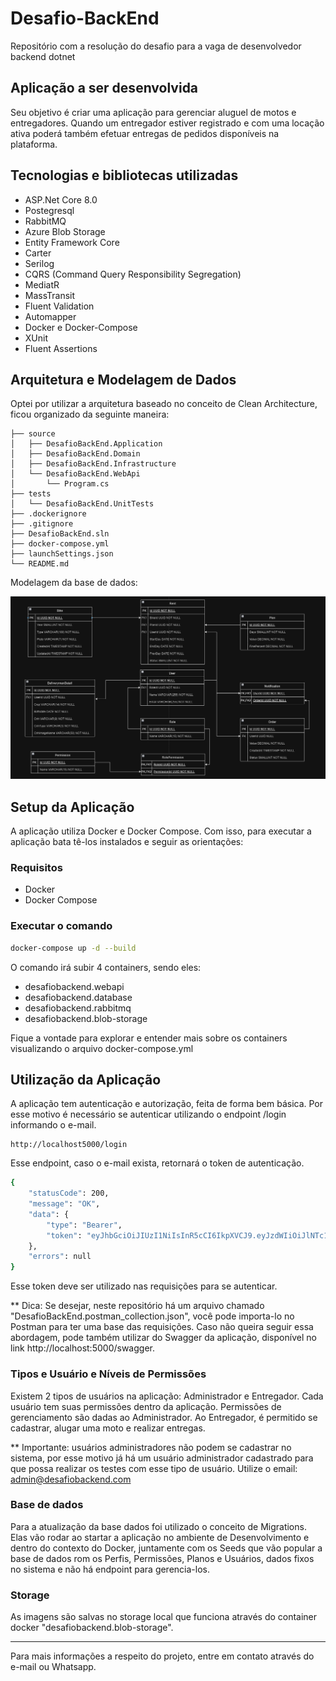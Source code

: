 # Desafio-BackEnd

Repositório com a resolução do desafio para a vaga de desenvolvedor backend dotnet

## Aplicação a ser desenvolvida

Seu objetivo é criar uma aplicação para gerenciar aluguel de motos e entregadores. Quando um entregador estiver registrado e com uma locação ativa poderá também efetuar entregas de pedidos disponíveis na plataforma.

## Tecnologias e bibliotecas utilizadas

- ASP.Net Core 8.0
- Postegresql
- RabbitMQ
- Azure Blob Storage
- Entity Framework Core
- Carter
- Serilog
- CQRS (Command Query Responsibility Segregation)
- MediatR
- MassTransit
- Fluent Validation
- Automapper
- Docker e Docker-Compose
- XUnit
- Fluent Assertions

## Arquitetura e Modelagem de Dados

Optei por utilizar a arquitetura baseado no conceito de Clean Architecture, ficou organizado da seguinte maneira:

```
├── source
│   ├── DesafioBackEnd.Application
│   ├── DesafioBackEnd.Domain
│   ├── DesafioBackEnd.Infrastructure
│   └── DesafioBackEnd.WebApi
│       └── Program.cs
├── tests
│   └── DesafioBackEnd.UnitTests
├── .dockerignore
├── .gitignore
├── DesafioBackEnd.sln
├── docker-compose.yml
├── launchSettings.json
└── README.md
```

Modelagem da base de dados:

![Diagrama Entidade Relacionamento (DER)](https://github.com/ThallesTeodoro/Desafio-BackEnd/blob/development/der.png?raw=true)

## Setup da Aplicação

A aplicação utiliza Docker e Docker Compose. Com isso, para executar a aplicação bata tê-los instalados e seguir as orientações:

### Requisitos

- Docker
- Docker Compose

### Executar o comando

```bash
docker-compose up -d --build
```

O comando irá subir 4 containers, sendo eles:

- desafiobackend.webapi
- desafiobackend.database
- desafiobackend.rabbitmq
- desafiobackend.blob-storage

Fique a vontade para explorar e entender mais sobre os containers visualizando o arquivo docker-compose.yml


## Utilização da Aplicação

A aplicação tem autenticação e autorização, feita de forma bem básica. Por esse motivo é necessário se autenticar utilizando o endpoint /login informando o e-mail.

```
http://localhost5000/login
```

Esse endpoint, caso o e-mail exista, retornará o token de autenticação.

```bash
{
    "statusCode": 200,
    "message": "OK",
    "data": {
        "type": "Bearer",
        "token": "eyJhbGciOiJIUzI1NiIsInR5cCI6IkpXVCJ9.eyJzdWIiOiJlNTc1NzM5NS1kOGIxLTRlNTYtYjRmYS1iNjhmZjA4OTU0N2IiLCJlbWFpbCI6ImFkbWluQGRlc2FmaW9iYWNrZW5kLmNvbSIsImV4cCI6MTcxNjI0MzI0OSwiaXNzIjoiRGVzYWZpb0JhY2tFbmQiLCJhdWQiOiJEZXNhZmlvQmFja0VuZCJ9.g2yOgLino06jxlTggBLCa0XKkALabICyMJ-lXR46aE8"
    },
    "errors": null
}
```

Esse token deve ser utilizado nas requisições para se autenticar.

** Dica: Se desejar, neste repositório há um arquivo chamado "DesafioBackEnd.postman_collection.json", você pode importa-lo no Postman para ter uma base das requisições. Caso não queira seguir essa abordagem, pode também utilizar do Swagger da aplicação, disponível no link http://localhost:5000/swagger.


### Tipos e Usuário e Níveis de Permissões

Existem 2 tipos de usuários na aplicação: Administrador e Entregador. Cada usuário tem suas permissões dentro da aplicação. Permissões de gerenciamento são dadas ao Administrador. Ao Entregador, é permitido se cadastrar, alugar uma moto e realizar entregas.

** Importante: usuários administradores não podem se cadastrar no sistema, por esse motivo já há um usuário administrador cadastrado para que possa realizar os testes com esse tipo de usuário. Utilize o email: admin@desafiobackend.com

### Base de dados

Para a atualização da base dados foi utilizado o conceito de Migrations. Elas vão rodar ao startar a aplicação no ambiente de Desenvolvimento e dentro do contexto do Docker, juntamente com os Seeds que vão popular a base de dados rom os Perfis, Permissões, Planos e Usuários, dados fixos no sistema e não há endpoint para gerencia-los.

### Storage

As imagens são salvas no storage local que funciona através do container docker "desafiobackend.blob-storage".

---

Para mais informações a respeito do projeto, entre em contato através do e-mail ou Whatsapp.

